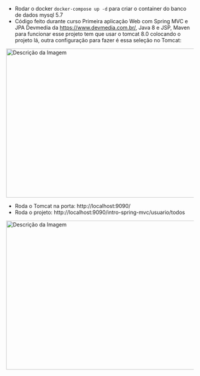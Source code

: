 - Rodar o docker ```docker-compose up -d``` para criar o container do banco de dados mysql 5.7
- Código feito durante curso Primeira aplicação Web com Spring MVC e JPA Devmedia da https://www.devmedia.com.br/, Java 8 e JSP, Maven para funcionar esse projeto tem que usar o tomcat 8.0 colocando o projeto lá, outra configuração para fazer é essa seleção no Tomcat:
<img src="https://github.com/walyson-scarazzati/OqueSpringMVCDevmedia/assets/53382989/4c4a08db-8ddc-4cce-a7f0-c09670235fb9" alt="Descrição da Imagem" width="600" height="400" />

- Roda o Tomcat na porta: http://localhost:9090/
- Roda o projeto: http://localhost:9090/intro-spring-mvc/usuario/todos
<img src="https://github.com/walyson-scarazzati/SpringMVCJPADevmedia/assets/53382989/2d3f3911-2fbb-4638-8a92-b732c84c669c" alt="Descrição da Imagem" width="650" height="400" />
